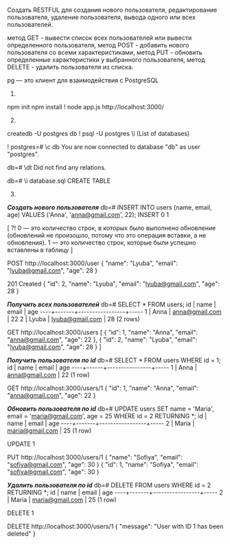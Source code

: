 Создать RESTFUL для создания нового пользователя, редактирование пользователя, удаление пользователя, вывода одного или всех пользователей. 

метод GET - вывести список всех пользователей или вывести определенного пользователя, 
метод POST - добавить нового пользователя со всеми характеристиками, 
метод PUT - обновить определенные характеристики у выбранного пользователя, 
метод DELETE - удалить пользователя из списка.

pg — это клиент для взаимодействия с PostgreSQL



1.
npm init
npm install
! node app.js
http://localhost:3000/



2.
createdb -U postgres db
! psql -U postgres
\l (List of databases)

! postgres=# \c db
You are now connected to database "db" as user "postgres".

db=# \dt
Did not find any relations.

db=# \i database.sql
CREATE TABLE



3.
_______________Создать нового пользователя_______________
db=# INSERT INTO users (name, email, age) VALUES ('Anna', 'anna@gmail.com', 22);
INSERT 0 1

[
    ?! 0 — это количество строк, в которых было выполнено обновление (обновлений не произошло, потому что это операция вставки, а не обновления).
    1 — это количество строк, которые были успешно вставлены в таблицу
]

POST http://localhost:3000/user
{
  "name": "Lyuba",
  "email": "lyuba@gmail.com",
  "age": 28
}

201 Created
{
    "id": 2,
    "name": "Lyuba",
    "email": "lyuba@gmail.com",
    "age": 28
}


_______________Получить всех пользователей_______________
db=# SELECT * FROM users;
 id | name  |      email      | age
----+-------+-----------------+-----
  1 | Anna  | anna@gmail.com  |  22
  2 | Lyuba | lyuba@gmail.com |  28
(2 rows)

GET http://localhost:3000/users
[
    {
        "id": 1,
        "name": "Anna",
        "email": "anna@gmail.com",
        "age": 22
    },
    {
        "id": 2,
        "name": "Lyuba",
        "email": "lyuba@gmail.com",
        "age": 28
    }
]


_______________Получить пользователя по id_______________
db=# SELECT * FROM users WHERE id = 1;  
 id | name |     email      | age
----+------+----------------+-----
  1 | Anna | anna@gmail.com |  22
(1 row)

GET http://localhost:3000/users/1
{
    "id": 1,
    "name": "Anna",
    "email": "anna@gmail.com",
    "age": 22
}


_______________Обновить пользователя по id_______________
db=# UPDATE users SET name = 'Maria', email = 'maria@gmail.com', age = 25 WHERE id = 2 RETURNING *;
 id | name  |      email      | age
----+-------+-----------------+-----
  2 | Maria | maria@gmail.com |  25
(1 row)

UPDATE 1

PUT http://localhost:3000/users/1
{
  "name": "Sofiya",
  "email": "sofiya@gmail.com",
  "age": 30
}
{
    "id": 1,
    "name": "Sofiya",
    "email": "sofiya@gmail.com",
    "age": 30
}


_______________Удалить пользователя по id_______________
db=# DELETE FROM users WHERE id = 2 RETURNING *;
 id | name  |      email      | age
----+-------+-----------------+-----
  2 | Maria | maria@gmail.com |  25
(1 row)

DELETE 1

DELETE http://localhost:3000/users/1
{
    "message": "User with ID 1 has been deleted"
}